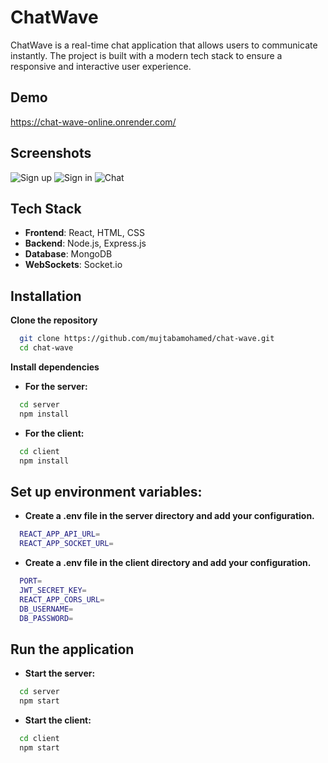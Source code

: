 # ChatWave

ChatWave is a real-time chat application that allows users to communicate instantly. The project is built with a modern tech stack to ensure a responsive and interactive user experience.

## Demo

https://chat-wave-online.onrender.com/


## Screenshots

![Sign up](https://i.postimg.cc/5yqdTGtW/Pic-1.png)
![Sign in](https://i.postimg.cc/DfqTSWPp/Pic-2.png)
![Chat](https://i.postimg.cc/28rfhzHk/Pic-3.png)

## Tech Stack

- **Frontend**: React, HTML, CSS
- **Backend**: Node.js, Express.js
- **Database**: MongoDB
- **WebSockets**: Socket.io

## Installation

**Clone the repository**
```bash
  git clone https://github.com/mujtabamohamed/chat-wave.git
  cd chat-wave
```

**Install dependencies**
- **For the server:**
```bash
  cd server
  npm install

```
- **For the client:**
```bash
  cd client
  npm install
```

## Set up environment variables:

- **Create a .env file in the server directory and add your configuration.**
```bash
  REACT_APP_API_URL=
  REACT_APP_SOCKET_URL=
```

- **Create a .env file in the client directory and add your configuration.**
```bash
  PORT=
  JWT_SECRET_KEY=
  REACT_APP_CORS_URL=
  DB_USERNAME=
  DB_PASSWORD=
```

## Run the application

- **Start the server:**
```bash
  cd server
  npm start
```

- **Start the client:**
```bash
  cd client
  npm start
```
